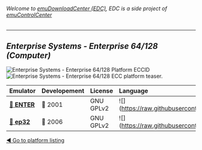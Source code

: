 ###### Welcome to [emuDownloadCenter (EDC)](https://github.com/PhoenixInteractiveNL/emuDownloadCenter/wiki/), EDC is a side project of [emuControlCenter](https://github.com/PhoenixInteractiveNL/emuControlCenter/wiki/)
***
## _Enterprise Systems - Enterprise 64/128 (Computer)_
![](https://raw.githubusercontent.com/wiki/PhoenixInteractiveNL/emuDownloadCenter/images_platform/ecc_enterprise_cell.png "Enterprise Systems - Enterprise 64/128 Platform ECCID")
![](https://raw.githubusercontent.com/wiki/PhoenixInteractiveNL/emuDownloadCenter/images_platform/ecc_enterprise_teaser.png "Enterprise Systems - Enterprise 64/128 ECC platform teaser.")

| Emulator | Developement | License | Language |
|:---------|:-------------|:--------|:---------|
| [:file_folder: **ENTER**](https://github.com/PhoenixInteractiveNL/emuDownloadCenter/wiki/Emulator-enter#menu) | :red_circle: 2001 | GNU GPLv2 | ![](https://raw.githubusercontent.com/wiki/PhoenixInteractiveNL/emuDownloadCenter/images_flags/icon_flag_EN_24.png |
| [:file_folder: **ep32**](https://github.com/PhoenixInteractiveNL/emuDownloadCenter/wiki/Emulator-ep32#menu) | :red_circle: 2006 | GNU GPLv2 | ![](https://raw.githubusercontent.com/wiki/PhoenixInteractiveNL/emuDownloadCenter/images_flags/icon_flag_EN_24.png |

[:arrow_backward: Go to platform listing](https://github.com/PhoenixInteractiveNL/emuDownloadCenter/wiki/EDC-Platform-List)
